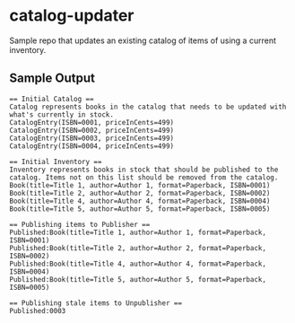 # catalog-updater

Sample repo that updates an existing catalog of items of using a current inventory.

## Sample Output
    == Initial Catalog ==
    Catalog represents books in the catalog that needs to be updated with what's currently in stock.
    CatalogEntry(ISBN=0001, priceInCents=499)
    CatalogEntry(ISBN=0002, priceInCents=499)
    CatalogEntry(ISBN=0003, priceInCents=499)
    CatalogEntry(ISBN=0004, priceInCents=499)

    == Initial Inventory ==
    Inventory represents books in stock that should be published to the catalog. Items not on this list should be removed from the catalog.
    Book(title=Title 1, author=Author 1, format=Paperback, ISBN=0001)
    Book(title=Title 2, author=Author 2, format=Paperback, ISBN=0002)
    Book(title=Title 4, author=Author 4, format=Paperback, ISBN=0004)
    Book(title=Title 5, author=Author 5, format=Paperback, ISBN=0005)

    == Publishing items to Publisher ==
    Published:Book(title=Title 1, author=Author 1, format=Paperback, ISBN=0001)
    Published:Book(title=Title 2, author=Author 2, format=Paperback, ISBN=0002)
    Published:Book(title=Title 4, author=Author 4, format=Paperback, ISBN=0004)
    Published:Book(title=Title 5, author=Author 5, format=Paperback, ISBN=0005)

    == Publishing stale items to Unpublisher ==
    Published:0003